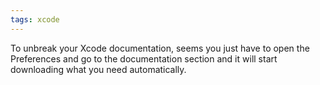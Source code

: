```yaml
---
tags: xcode
---
```


To unbreak your Xcode documentation, seems you just have to open the Preferences and go to the documentation section and it will start downloading what you need automatically.

